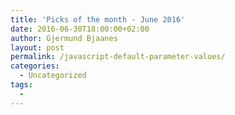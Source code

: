 ```yaml
---
title: 'Picks of the month - June 2016'
date: 2016-06-30T18:00:00+02:00
author: Gjermund Bjaanes
layout: post
permalink: /javascript-default-parameter-values/
categories:
  - Uncategorized
tags:
  -
---
```




<!--more-->

&nbsp;

